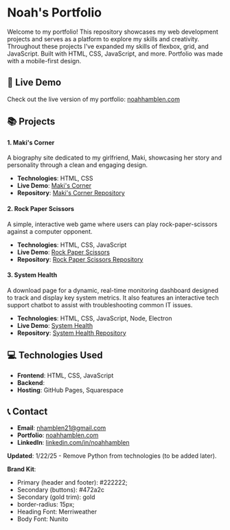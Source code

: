 # Noah's Portfolio

Welcome to my portfolio! This repository showcases my web development projects and serves as a platform to explore my skills and creativity. Throughout these projects I've expanded my skills of flexbox, grid, and JavaScript.
Built with HTML, CSS, JavaScript, and more. Portfolio was made with a mobile-first design.

## 🚀 Live Demo

Check out the live version of my portfolio: [noahhamblen.com](https://www.noahhamblen.com)

## 📚 Projects

#### 1. Maki's Corner

A biography site dedicated to my girlfriend, Maki, showcasing her story and personality through a clean and engaging design.

- **Technologies**: HTML, CSS
- **Live Demo**: [Maki's Corner](https://www.noahhamblen.com/projects/makis_corner/index.html)
- **Repository**: [Maki's Corner Repository](https://github.com/Nhamblen/Portfolio/tree/main/projects/makis_corner)

#### 2. Rock Paper Scissors

A simple, interactive web game where users can play rock-paper-scissors against a computer opponent.

- **Technologies**: HTML, CSS, JavaScript
- **Live Demo**: [Rock Paper Scissors](https://www.noahhamblen.com/projects/rock_paper_scissors/index.html)
- **Repository**: [Rock Paper Scissors Repository](https://github.com/Nhamblen/Portfolio/tree/main/projects/rock_paper_scissors)

#### 3. System Health

A download page for a dynamic, real-time monitoring dashboard designed to track and display key system metrics. It also features an interactive tech support chatbot to assist with troubleshooting common IT issues.

- **Technologies**: HTML, CSS, JavaScript, Node, Electron
- **Live Demo**: [System Health](https://www.noahhamblen.com/projects/rock_paper_scissors/index.html)
- **Repository**: [System Health Repository](https://github.com/Nhamblen/Portfolio/tree/main/projects/rock_paper_scissors)

## 💻 Technologies Used

- **Frontend**: HTML, CSS, JavaScript
- **Backend**:
- **Hosting**: GitHub Pages, Squarespace

## 📞 Contact

- **Email**: [nhamblen21@gmail.com](mailto:nhamblen21@gmail.com)
- **Portfolio**: [noahhamblen.com](https://www.noahhamblen.com)
- **LinkedIn**: [linkedin.com/in/noahhamblen](https://www.linkedin.com/in/noahhamblen)

**Updated**: 1/22/25 - Remove Python from technologies (to be added later).

**Brand Kit**:

- Primary (header and footer): #222222;
- Secondary (buttons): #472a2c
- Secondary (gold trim): gold
- border-radius: 15px;
- Heading Font: Merriweather
- Body Font: Nunito
